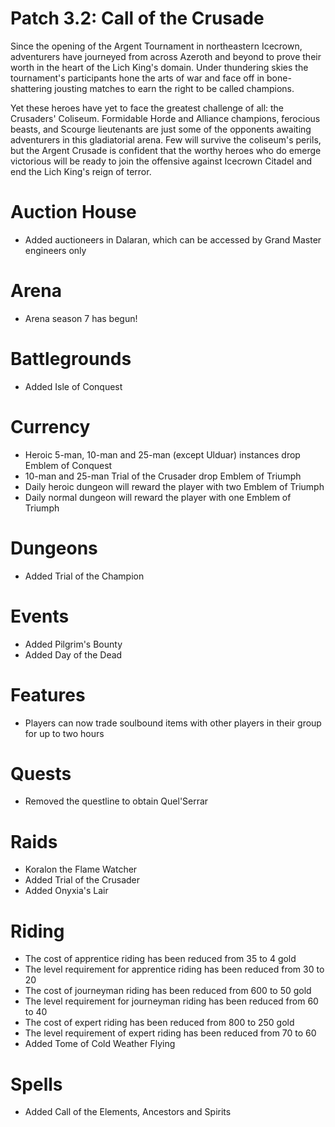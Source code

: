 # Patch 3.2: Call of the Crusade
Since the opening of the Argent Tournament in northeastern Icecrown, adventurers have journeyed from across Azeroth and beyond to prove their worth in the heart of the Lich King's domain. Under thundering skies the tournament's participants hone the arts of war and face off in bone-shattering jousting matches to earn the right to be called champions.

Yet these heroes have yet to face the greatest challenge of all: the Crusaders' Coliseum. Formidable Horde and Alliance champions, ferocious beasts, and Scourge lieutenants are just some of the opponents awaiting adventurers in this gladiatorial arena. Few will survive the coliseum's perils, but the Argent Crusade is confident that the worthy heroes who do emerge victorious will be ready to join the offensive against Icecrown Citadel and end the Lich King's reign of terror.

# Auction House
- Added auctioneers in Dalaran, which can be accessed by Grand Master engineers only

# Arena
- Arena season 7 has begun!

# Battlegrounds
- Added Isle of Conquest

# Currency
- Heroic 5-man, 10-man and 25-man (except Ulduar) instances drop Emblem of Conquest
- 10-man and 25-man Trial of the Crusader drop Emblem of Triumph
- Daily heroic dungeon will reward the player with two Emblem of Triumph
- Daily normal dungeon will reward the player with one Emblem of Triumph

# Dungeons
- Added Trial of the Champion

# Events
- Added Pilgrim's Bounty
- Added Day of the Dead

# Features
- Players can now trade soulbound items with other players in their group for up to two hours

# Quests
- Removed the questline to obtain Quel'Serrar

# Raids
- Koralon the Flame Watcher
- Added Trial of the Crusader
- Added Onyxia's Lair

# Riding
- The cost of apprentice riding has been reduced from 35 to 4 gold
- The level requirement for apprentice riding has been reduced from 30 to 20
- The cost of journeyman riding has been reduced from 600 to 50 gold
- The level requirement for journeyman riding has been reduced from 60 to 40
- The cost of expert riding has been reduced from 800 to 250 gold
- The level requirement of expert riding has been reduced from 70 to 60
- Added Tome of Cold Weather Flying

# Spells
- Added Call of the Elements, Ancestors and Spirits
